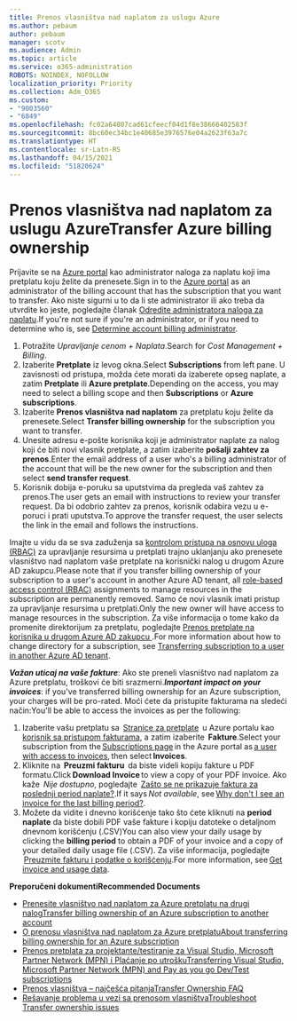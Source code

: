 ```yaml
---
title: Prenos vlasništva nad naplatom za uslugu Azure
ms.author: pebaum
author: pebaum
manager: scotv
ms.audience: Admin
ms.topic: article
ms.service: o365-administration
ROBOTS: NOINDEX, NOFOLLOW
localization_priority: Priority
ms.collection: Adm_O365
ms.custom:
- "9003560"
- "6849"
ms.openlocfilehash: fc02a64807cad61cfeecf04d1f8e38666402583f
ms.sourcegitcommit: 8bc60ec34bc1e40685e3976576e04a2623f63a7c
ms.translationtype: HT
ms.contentlocale: sr-Latn-RS
ms.lasthandoff: 04/15/2021
ms.locfileid: "51820624"
---
```

# <a name="transfer-azure-billing-ownership"></a><span data-ttu-id="95306-102">Prenos vlasništva nad naplatom za uslugu Azure</span><span class="sxs-lookup"><span data-stu-id="95306-102">Transfer Azure billing ownership</span></span>

<span data-ttu-id="95306-103">Prijavite se na [Azure portal](https://portal.azure.com/) kao administrator naloga za naplatu koji ima pretplatu koju želite da prenesete.</span><span class="sxs-lookup"><span data-stu-id="95306-103">Sign in to the [Azure portal](https://portal.azure.com/) as an administrator of the billing account that has the subscription that you want to transfer.</span></span> <span data-ttu-id="95306-104">Ako niste sigurni u to da li ste administrator ili ako treba da utvrdite ko jeste, pogledajte članak [Odredite administratora naloga za naplatu](https://docs.microsoft.com/azure/cost-management-billing/understand/subscription-transfer#whoisaa).</span><span class="sxs-lookup"><span data-stu-id="95306-104">If you're not sure if you're an administrator, or if you need to determine who is, see [Determine account billing administrator](https://docs.microsoft.com/azure/cost-management-billing/understand/subscription-transfer#whoisaa).</span></span>

1. <span data-ttu-id="95306-105">Potražite _Upravljanje cenom + Naplata_.</span><span class="sxs-lookup"><span data-stu-id="95306-105">Search for _Cost Management + Billing_.</span></span>
1. <span data-ttu-id="95306-106">Izaberite **Pretplate** iz levog okna.</span><span class="sxs-lookup"><span data-stu-id="95306-106">Select **Subscriptions** from left pane.</span></span> <span data-ttu-id="95306-107">U zavisnosti od pristupa, možda ćete morati da izaberete opseg naplate, a zatim **Pretplate** ili **Azure pretplate**.</span><span class="sxs-lookup"><span data-stu-id="95306-107">Depending on the access, you may need to select a billing scope and then **Subscriptions** or **Azure subscriptions**.</span></span>
1. <span data-ttu-id="95306-108">Izaberite **Prenos vlasništva nad naplatom** za pretplatu koju želite da prenesete.</span><span class="sxs-lookup"><span data-stu-id="95306-108">Select **Transfer billing ownership** for the subscription you want to transfer.</span></span>
1. <span data-ttu-id="95306-109">Unesite adresu e-pošte korisnika koji je administrator naplate za nalog koji će biti novi vlasnik pretplate, a zatim izaberite **pošalji zahtev za prenos**.</span><span class="sxs-lookup"><span data-stu-id="95306-109">Enter the email address of a user who's a billing administrator of the account that will be the new owner for the subscription and then select **send transfer request**.</span></span>
1. <span data-ttu-id="95306-110">Korisnik dobija e-poruku sa uputstvima da pregleda vaš zahtev za prenos.</span><span class="sxs-lookup"><span data-stu-id="95306-110">The user gets an email with instructions to review your transfer request.</span></span> <span data-ttu-id="95306-111">Da bi odobrio zahtev za prenos, korisnik odabira vezu u e-poruci i prati uputstva.</span><span class="sxs-lookup"><span data-stu-id="95306-111">To approve the transfer request, the user selects the link in the email and follows the instructions.</span></span>

<span data-ttu-id="95306-112">Imajte u vidu da se sva zaduženja sa [kontrolom pristupa na osnovu uloga (RBAC)](https://docs.microsoft.com/azure/role-based-access-control/overview?WT.mc_id=Portal-Microsoft_Azure_Support) za upravljanje resursima u pretplati trajno uklanjanju ako prenesete vlasništvo nad naplatom vaše pretplate na korisnički nalog u drugom Azure AD zakupcu.</span><span class="sxs-lookup"><span data-stu-id="95306-112">Please note that if you transfer billing ownership of your subscription to a user's account in another Azure AD tenant, all [role-based access control (RBAC)](https://docs.microsoft.com/azure/role-based-access-control/overview?WT.mc_id=Portal-Microsoft_Azure_Support) assignments to manage resources in the subscription are permanently removed.</span></span> <span data-ttu-id="95306-113">Samo će novi vlasnik imati pristup za upravljanje resursima u pretplati.</span><span class="sxs-lookup"><span data-stu-id="95306-113">Only the new owner will have access to manage resources in the subscription.</span></span> <span data-ttu-id="95306-114">Za više informacija o tome kako da promenite direktorijum za pretplatu, pogledajte [Prenos pretplate na korisnika u drugom Azure AD zakupcu ](https://docs.microsoft.com/azure/active-directory/managed-identities-azure-resources/known-issues?WT.mc_id=Portal-Microsoft_Azure_Support).</span><span class="sxs-lookup"><span data-stu-id="95306-114">For more information about how to change directory for a subscription, see [Transferring subscription to a user in another Azure AD tenant](https://docs.microsoft.com/azure/active-directory/managed-identities-azure-resources/known-issues?WT.mc_id=Portal-Microsoft_Azure_Support).</span></span>

<span data-ttu-id="95306-115">_**Važan uticaj na vaše fakture**_: Ako ste preneli vlasništvo nad naplatom za Azure pretplatu, troškovi će biti srazmerni.</span><span class="sxs-lookup"><span data-stu-id="95306-115">_**Important impact on your invoices**_: if you've transferred billing ownership for an Azure subscription, your charges will be pro-rated.</span></span> <span data-ttu-id="95306-116">Moći ćete da pristupite fakturama na sledeći način:</span><span class="sxs-lookup"><span data-stu-id="95306-116">You'll be able to access the invoices as per the following:</span></span>  

1. <span data-ttu-id="95306-117">Izaberite vašu pretplatu sa  [Stranice za pretplate](https://portal.azure.com/#blade/Microsoft_Azure_Billing/SubscriptionsBlade)  u Azure portalu kao  [ korisnik sa pristupom fakturama](https://docs.microsoft.com/azure/cost-management-billing/manage/manage-billing-access?WT.mc_id=Portal-Microsoft_Azure_Support), a zatim izaberite  **Fakture**.</span><span class="sxs-lookup"><span data-stu-id="95306-117">Select your subscription from the [Subscriptions page](https://portal.azure.com/#blade/Microsoft_Azure_Billing/SubscriptionsBlade) in the Azure portal as [a user with access to invoices](https://docs.microsoft.com/azure/cost-management-billing/manage/manage-billing-access?WT.mc_id=Portal-Microsoft_Azure_Support), then select **Invoices**.</span></span>
1. <span data-ttu-id="95306-118">Kliknite na  **Preuzmi fakturu**  da biste videli kopiju fakture u PDF formatu.</span><span class="sxs-lookup"><span data-stu-id="95306-118">Click **Download Invoice** to view a copy of your PDF invoice.</span></span> <span data-ttu-id="95306-119">Ako kaže  _Nije dostupno_, pogledajte  [Zašto se ne prikazuje faktura za poslednji period naplate?](https://docs.microsoft.com/azure/cost-management-billing/manage/download-azure-invoice-daily-usage-date?WT.mc_id=Portal-Microsoft_Azure_Support#noinvoice).</span><span class="sxs-lookup"><span data-stu-id="95306-119">If it says _Not available_, see [Why don't I see an invoice for the last billing period?](https://docs.microsoft.com/azure/cost-management-billing/manage/download-azure-invoice-daily-usage-date?WT.mc_id=Portal-Microsoft_Azure_Support#noinvoice).</span></span>
1. <span data-ttu-id="95306-120">Možete da vidite i dnevno korišćenje tako što ćete kliknuti na **period naplate** da biste dobili PDF vaše fakture i kopiju datoteke o detaljnom dnevnom korišćenju (.CSV)</span><span class="sxs-lookup"><span data-stu-id="95306-120">You can also view your daily usage by clicking the **billing period** to obtain a PDF of your invoice and a copy of your detailed daily usage file (.CSV).</span></span> <span data-ttu-id="95306-121">Za više informacija, pogledajte  [Preuzmite fakturu i podatke o korišćenju](https://docs.microsoft.com/azure/cost-management-billing/manage/download-azure-invoice-daily-usage-date?WT.mc_id=Portal-Microsoft_Azure_Support).</span><span class="sxs-lookup"><span data-stu-id="95306-121">For more information, see [Get invoice and usage data](https://docs.microsoft.com/azure/cost-management-billing/manage/download-azure-invoice-daily-usage-date?WT.mc_id=Portal-Microsoft_Azure_Support).</span></span>

<span data-ttu-id="95306-122">**Preporučeni dokumenti**</span><span class="sxs-lookup"><span data-stu-id="95306-122">**Recommended Documents**</span></span>

- [<span data-ttu-id="95306-123">Prenesite vlasništvo nad naplatom za Azure pretplatu na drugi nalog</span><span class="sxs-lookup"><span data-stu-id="95306-123">Transfer billing ownership of an Azure subscription to another account</span></span>](https://docs.microsoft.com/azure/cost-management-billing/manage/billing-subscription-transfer)
- [<span data-ttu-id="95306-124">O prenosu vlasništva nad naplatom za Azure pretplatu</span><span class="sxs-lookup"><span data-stu-id="95306-124">About transferring billing ownership for an Azure subscription</span></span>](https://docs.microsoft.com//azure/cost-management-billing/understand/subscription-transfer)
- [<span data-ttu-id="95306-125">Prenos pretplata za projektante/testiranje za Visual Studio, Microsoft Partner Network (MPN) i Plaćanje po utrošku</span><span class="sxs-lookup"><span data-stu-id="95306-125">Transferring Visual Studio, Microsoft Partner Network (MPN) and Pay as you go Dev/Test subscriptions</span></span>](https://docs.microsoft.com/azure/billing/billing-subscription-transfer?WT.mc_id=Portal-Microsoft_Azure_Support#transferring-visual-studio-microsoft-partner-network-mpn-and-pay-as-you-go-devtest-subscriptions)
- [<span data-ttu-id="95306-126">Prenos vlasništva – najčešća pitanja</span><span class="sxs-lookup"><span data-stu-id="95306-126">Transfer Ownership FAQ</span></span>](https://docs.microsoft.com/azure/billing/billing-subscription-transfer?WT.mc_id=Portal-Microsoft_Azure_Support#frequently-asked-questions-faq-for-senders)
- [<span data-ttu-id="95306-127">Rešavanje problema u vezi sa prenosom vlasništva</span><span class="sxs-lookup"><span data-stu-id="95306-127">Troubleshoot Transfer ownership issues</span></span>](https://docs.microsoft.com/azure/billing/billing-subscription-transfer?WT.mc_id=Portal-Microsoft_Azure_Support#troubleshooting)
